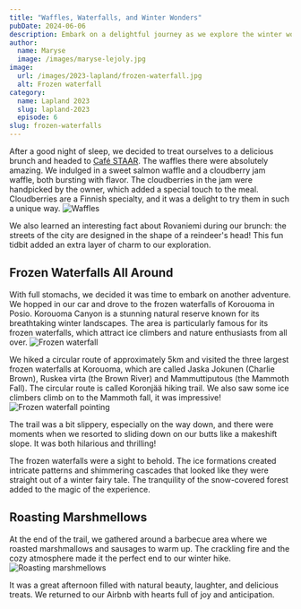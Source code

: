 ```yaml
---
title: "Waffles, Waterfalls, and Winter Wonders"
pubDate: 2024-06-06
description: Embark on a delightful journey as we explore the winter wonders of Lapland, indulge in warm waffles, and marvel at breathtaking waterfalls.
author:
  name: Maryse
  image: /images/maryse-lejoly.jpg
image:
  url: /images/2023-lapland/frozen-waterfall.jpg
  alt: Frozen waterfall
category:
  name: Lapland 2023
  slug: lapland-2023
  episode: 6
slug: frozen-waterfalls
---
```

After a good night of sleep, we decided to treat ourselves to a delicious brunch and headed to [Café STAAR](https://www.facebook.com/p/Cafe-STAAR-100063579280213/). The waffles there were absolutely amazing. We indulged in a sweet salmon waffle and a cloudberry jam waffle, both bursting with flavor. The cloudberries in the jam were handpicked by the owner, which added a special touch to the meal. Cloudberries are a Finnish specialty, and it was a delight to try them in such a unique way.
![Waffles](/images/2023-lapland/waffles.jpg)

We also learned an interesting fact about Rovaniemi during our brunch: the streets of the city are designed in the shape of a reindeer's head! This fun tidbit added an extra layer of charm to our exploration.

## Frozen Waterfalls All Around
With full stomachs, we decided it was time to embark on another adventure. We hopped in our car and drove to the frozen waterfalls of Korouoma in Posio. Korouoma Canyon is a stunning natural reserve known for its breathtaking winter landscapes. The area is particularly famous for its frozen waterfalls, which attract ice climbers and nature enthusiasts from all over.
![Frozen waterfall](/images/2023-lapland/frozen-waterfall2.jpg)

We hiked a circular route of approximately 5km and visited the three largest frozen waterfalls at Korouoma, which are called Jaska Jokunen (Charlie Brown), Ruskea virta (the Brown River) and Mammuttiputous (the Mammoth Fall). The circular route is called Koronjää hiking trail. We also saw some ice climbers climb on to the Mammoth fall, it was impressive!
![Frozen waterfall pointing](/images/2023-lapland/frozen-waterfall-pointing.jpg)

The trail was a bit slippery, especially on the way down, and there were moments when we resorted to sliding down on our butts like a makeshift slope. It was both hilarious and thrilling!

The frozen waterfalls were a sight to behold. The ice formations created intricate patterns and shimmering cascades that looked like they were straight out of a winter fairy tale. The tranquility of the snow-covered forest added to the magic of the experience.

## Roasting Marshmellows
At the end of the trail, we gathered around a barbecue area where we roasted marshmallows and sausages to warm up. The crackling fire and the cozy atmosphere made it the perfect end to our winter hike.
![Roasting marshmellows](/images/2023-lapland/roasting-marshmellows.jpg)

It was a great afternoon filled with natural beauty, laughter, and delicious treats. We returned to our Airbnb with hearts full of joy and anticipation.
